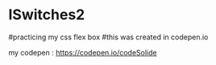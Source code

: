 # ISwitches2

#practicing my css flex box #this was created in codepen.io

my codepen : https://codepen.io/codeSolide
